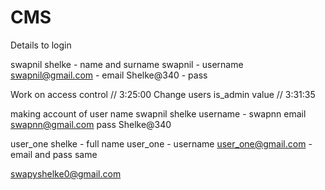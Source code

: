 # CMS

Details to login

swapnil shelke - name and surname
swapnil - username
swapnil@gmail.com - email
Shelke@340 - pass

Work on access control // 3:25:00
Change users is_admin value // 3:31:35

making account of user
name swapnil shelke
username - swapnn
email swapnn@gmail.com
pass Shelke@340

user_one shelke - full name
user_one - username
user_one@gmail.com - email and pass same


swapyshelke0@gmail.com

<!-- =================== -->
<!-- Swapnil -->
<!-- Shelke@340 -->

<!-- Aashay -->
<!-- Aashay@340 -->

<!-- Avinash -->
<!-- Avinash@340 -->

<!-- a -->
<!-- Aashay@340 -->

<!-- ALTER TABlE posts ADD CONSTRAINT  fK_blog_category REIGN KEY (category_id) RERENCES categories (id) ON DELETE SET NULL--> 
<!-- ALTER TABLE posts ADD CONSTRAINT FK_blog_category FOREIGN KEY (category_id) REFERENCES categories (id) ON DELETE SET NULL; -->


<!-- ALTER TABLE posts ADD CONSTRAINT FK_blog_author FOREIGN KEY (author_key) REFRENCES users (id) ON DELETE CASCADE; -->
<!-- ALTER TABLE posts ADD CONSTRAINT FK_blog_author FOREIGN KEY (author_key) REFERENCES users (id) ON DELETE CASCADE; -->

<!-- 6:06:27 -->

<!-- delete posts not working -->